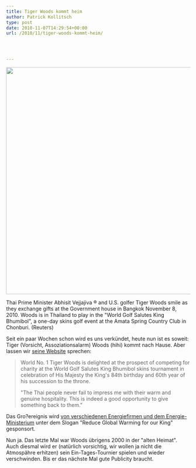 ```yaml
---
title: Tiger Woods kommt heim
author: Patrick Kollitsch
type: post
date: 2010-11-07T14:29:54+00:00
url: /2010/11/tiger-woods-kommt-heim/




---
```

<div class="media image">
  <img src="//samui-samui.de/images/279.jpg"  style="width:620px;" /></p> 
  
  <p>
    Thai Prime Minister Abhisit Vejjajiva &#174; and U.S. golfer Tiger Woods smile as they exchange gifts at the Government house in Bangkok November 8, 2010. Woods is in Thailand to play in the "World Golf Salutes King Bhumibol", a one-day skins golf event at the Amata Spring Country Club in Chonburi. (Reuters)
  </p>
</div>

Seit ein paar Wochen schon wird es uns verkündet, heute nun ist es soweit: Tiger (Vorsicht, Assoziationsalarm) Woods (hihi) kommt nach Hause. Aber lassen wir [seine Website][1] sprechen: 

> World No. 1 Tiger Woods is delighted at the prospect of competing for charity at the World Golf Salutes King Bhumibol skins tournament in celebration of His Majesty the King's 84th birthday and 60th year of his succession to the throne.
> 
> "The Thai people never fail to impress me with their warm and genuine hospitality. This is indeed a good opportunity to give something back to them."

Das Gro?ereignis wird [von verschiedenen Energiefirmen und dem Energie-Ministerium][2] unter dem Slogan "Reduce Global Warming for our King" gesponsort.

Nun ja. Das letzte Mal war Woods übrigens 2000 in der "alten Heimat". Auch diesmal wird er (natürlich vorsichtig, wir wollen ja nicht die Atmospähre erhitzen) sein Ein-Tages-Tournier spielen und wieder verschwinden. Bis er das nächste Mal gute Publicity braucht.

 [1]: http://web.tigerwoods.com/news/article/2010102815875192/news/
 [2]: http://www.amataspring.co.th/news.php?Id=36http://www.amataspring.co.th/news.php?Id=36